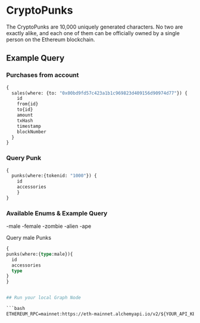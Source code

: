 # CryptoPunks
The CryptoPunks are 10,000 uniquely generated characters. 
No two are exactly alike, and each one of them can be officially owned by a single person on the Ethereum blockchain.

## Example Query
### Purchases from account
```graphql
{
  sales(where: {to: "0x00bd9fd57c423a1b1c969823d409156d90974d77"}) {
    id
    from{id}
    to{id}
    amount
    txHash
    timestamp
    blockNumber
  }
}
```
### Query Punk
```graphql
{
  punks(where:{tokenid: "1000"}) {
    id
    accessories
    }
}
```
### Available Enums & Example Query
-male
-female
-zombie
-alien
-ape

Query male Punks
```graphql
{
punks(where:{type:male}){
  id
  accessories
  type
}
}


## Run your local Graph Node

```bash
ETHEREUM_RPC=mainnet:https://eth-mainnet.alchemyapi.io/v2/${YOUR_API_KEY} docker compose up 
```

